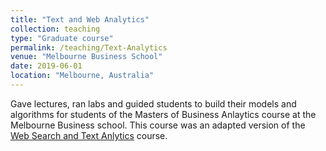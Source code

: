 ```yaml
---
title: "Text and Web Analytics"
collection: teaching
type: "Graduate course"
permalink: /teaching/Text-Analytics
venue: "Melbourne Business School"
date: 2019-06-01
location: "Melbourne, Australia"
---
```


Gave lectures, ran labs and guided students to build their models and algorithms for students of the Masters of Business Anlaytics course at the Melbourne Business school.  This course was an adapted version of the [Web Search and Text Anlytics](https://handbook.unimelb.edu.au/2017/subjects/comp90042) course.